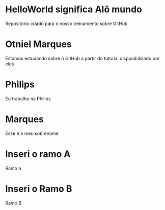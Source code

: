 # HelloWorld significa Alô mundo
Repositório criado para o nosso treinamento sobre GitHub
# Otniel Marques
Estamos estudando sobre o GitHub a partir do tutorial disponibilizado por eles
# Philips
Eu trabalho na Philips
# Marques
Esse é o meu sobrenome
# Inseri o ramo A
Ramo a
# Inseri o Ramo B
Ramo B
